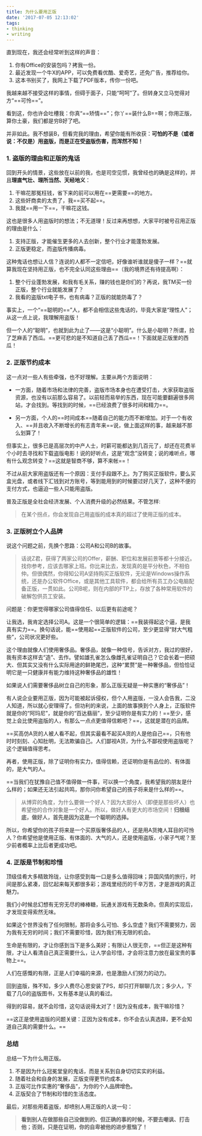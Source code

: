 ```yaml
---
title: 为什么要用正版
date: '2017-07-05 12:13:02'
tags:
- thinking
- writing
---
```


直到现在，我还会经常听到这样的声音：

1. 你有Office的安装包吗？拷我一份。
2. 最近发现一个牛X的APP，可以免费看优酷、爱奇艺，还免广告，推荐给你。
3. 这本书别买了，我网上下载了PDF版本，传你一份吧。

我越来越不接受这样的事情，但碍于面子，只能“呵呵”了。但转身又立马觉得对方“==可怜==”。

看到这，你也许会吐槽我：你真“==矫情==”；你丫==装什么B==啊；你用正版，算你土豪，我们都是穷B好了吧。

并非如此。我不想装B，但看完我的理由，希望你能有所收获：**可怕的不是（或者说：不仅是）用盗版，而是正在受盗版伤害，而浑然不知！**

### 1. 盗版的理由和正版的鬼话

回到开头的情景，这些放在以前的我，也是司空见惯，我曾经也的确是这样的，并且**理直气壮、理所当然、天经地义**：

1. 干嘛花那冤枉钱，省下来的前可以用在==更需要==的地方。
2. 这些奸商卖的太贵了，我==买不起==。
3. 我就==用一下==，干嘛花这钱。

这也是很多人用盗版时的想法；不无道理！反过来再想想，大家平时被号召用正版的理由是什么：

1. 支持正版，才能催生更多的人去创新，整个行业才能蓬勃发展。
2. 正版更稳定，而盗版传播病毒。

这种鬼话也想让人信？连说的人都不一定信吧，好像谁听谁就是傻子一样？==就算我现在坚持用正版，也不完全认同这些理由==（我的境界还有待提高啊）：

1. 整个行业蓬勃发展，和我有毛关系，赚的钱也是你们的？再说，我TM买一份正版，整个行业就能发展了？
2. 我看的盗版txt电子书，也有病毒？正版的就能防毒了？

事实上，一个“==聪明的==”人，都不会相信这些鬼话的，毕竟大家是“理性人”；从这一点上说，我理解用盗版！

但一个人的“聪明”，也就到此为止了——这是“小聪明”。什么是小聪明？所谓，捡了芝麻丢了西瓜。==更可悲的是不知道自己丢了西瓜==！下面就是正版里的西瓜！


### 2. 正版节约成本

这一点对一些人有些牵强，也不好理解。主要从两个方面说明：

* 一方面，随着市场和法律的完善，盗版市场本身也在遭受打击，大家获取盗版资源，也没有以前那么容易了。以前轻而易举的东西，现在可能要翻遍很多网站，才会找到。等找到的时候，==已经浪费了很多时间和精力==。

* 另一方面，个人的==时间成本==随着自己的能力而不断增加。对于一个有收入、==并且收入不断增长的有志青年来==说，做上面这样的事，越来越不那么划算了！

但事实上，很多已是高层次的中产人士，时薪可能都达到几百元了，却还在花费半个小时去寻找和下载盗版电影！说的好听点，这是“观念”没转变；说的难听点，哪有什么观念转变？==这就是智商不够，算不来帐==！

不过从前大家用盗版还有一个原因：支付手段跟不上。为了购买正版软件，要么买盒光盘，或者线下汇钱到对方账号，等到能用到的时候要过好几天了，这种不便的支付方式，也逼迫一些人只能用盗版。

普及正版是全社会经济发展、个人消费升级的必然结果。不管怎样:

> 在某个拐点，你会发现自己用盗版的成本真的超过了使用正版的成本。

### 3. 正版树立个人品牌

说这个问题之前，先换个思路：公司A和公司B的故事。

> 话说Z君，获得了两家公司的Offer，薪酬、职位和发展前景等都十分接近。找你参考，应该去哪家上班。你比来比去，发现真的是平分秋色，不相伯仲。但很偶然，你得知公司A坚持购买正版软件，无论是Windows操作系统，还是办公软件Office，或是其他工具软件，都会给所有员工办公电脑配备正版，一贯如此。公司B呢，则在内部的FTP上，存放了各种常用软件的破解包供员工安装。

问题是：你更觉得哪家公司值得信任、以后更有前途呢？

让我选，我肯定选择公司A。这是一个很简单的逻辑：==我装得起这个逼，是我真有实力==。换句话说，能==使用起==正版软件的公司，至少更显得“财大气粗些”，公司状况更好些。

这个理由就像人们使用奢侈品。奢侈品，就像一种信号，告诉对方，我过的很好，我有资本这样去“造”、去作。譬如雄孔雀怎么像雌孔雀证明自己？它会长着一把硕大、但其实又没有什么实际用途的鲜艳尾巴，这种“累赘”是一种奢侈品，但恰恰证明它是一只健康并有能力维持这种奢侈品的雄性！

如果说人们需要奢侈品树立自己的形象，那么正版无疑是一种实惠的“奢侈品”！

有人说企业要用正版，因为可能被起诉侵权，但个人用盗版，一没人会告我，二没人知道，所以就心安理得了。但功利的来说，上面的故事换到个人身上，正版软件就是你的“阿玛尼”，就是你的“百达翡丽”，至少证明你是有实力的！==至少，感觉上会比使用盗版的人，有那么一点点更值得信赖吧？==，这就是潜在的品牌。

==买高仿A货的人被人看不起，但其实最看不起买A货的人是他自己==，只有他时时刻刻、心知肚明，无法欺骗自己。人们鄙视A货，为什么不鄙视使用盗版呢？这个逻辑值得思考。

再者，使用正版，除了证明你有实力，值得信赖，还证明你是有品位的、有体面的，是大气的人。

==当我们在犹豫自己值不值得做一件事，可以换一个角度，我希望我的朋友是什么样的；如果还无法引起共鸣，那你问你希望自己的孩子将来是什么样的==。

> 从博弈的角度，为什么要做一个好人？因为大部分人（即便是那些坏人）也希望他的合作对象是一个好人。所以，做好人有更大的市场空间！**归根结底，做好人，首先是因为这是一个聪明的选择。**

所以，你希望你的孩子将来是一个买原版奢侈品的人，还是用A货掩人耳目的可怜人？你希望他是使用正版、有体面的、大气的人，还是使用盗版，小家子气呢？至少前者概率上比后者更成功吧。


### 4. 正版是节制和珍惜

顶级佳肴大多精致玲珑，让你感受到每一口是多么值得回味；异国风情的旅行，时间是那么紧凑，回忆起来每天都很多彩；游戏里经历的千辛万苦，才是游戏的真正魅力。

我们小时候总幻想有无穷无尽的棒棒糖，玩通关游戏有无数条命。但真的实现后，才发现变得索然无味。

如果这个世界没有了任何限制，那将会多么可怕、多么空虚？我们不需要努力，因为我有无穷的时间；我们不需要珍惜，因为我们有无限的机会。

生命是有限的，才让你感到当下是多么美好；有限让人很无奈，==但正是这种有限，才让人看清自己真正需要什么，让人学会珍惜，才会将注意力放在最宝贵的事物上==。

人们在感慨的有限，正是人们幸福的来源，也是激励人们努力的动力。


回到盗版，殊不知，多少人费尽心思安装了PS，却只打开聊聊几次；多少人，下载了几G的盗版图书，又有基本是认真的看过。

得到的容易，就不会珍惜，这句话说得太对了！因为没有成本，我干嘛珍惜？

==这正是使用盗版的问题关键：正因为没有成本，你不会去认真选择，更不会知道自己真的需要什么。==


### 总结
总结一下为什么用正版。

1. 不是因为什么冠冕堂皇的鬼话，而是关系到自身切切实实的利益。
2. 随着社会和自身的发展，正版变得更节约成本。
3. 正版可比作实惠的“奢侈品”，为你的个人品牌增色。
4. 正版契合了节制和珍惜的生活态度。

最后，对那些用着盗版，却喷别人用正版的人说一句：

> **看到别人在做那些自己没做到的、但正确的事的时候，不要去嘲讽、打击他；否则，只是在证明，你的自卑被他的进步惹恼了！**


